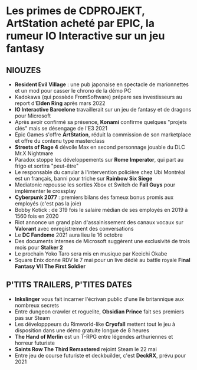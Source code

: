 # Les primes de CDPROJEKT, ArtStation acheté par EPIC, la rumeur IO Interactive sur un jeu fantasy

## NIOUZES

- **Resident Evil Village** : une pub japonaise en spectacle de marionnettes et un mod pour casser le chrono de la démo PC
- Kadokawa (qui possède FromSoftware) prépare ses investisseurs au report d'**Elden Ring** après mars 2022
- **IO Interactive Barcelone** travaillerait sur un jeu de fantasy et de dragons pour Microsoft
- Après avoir confirmé sa présence, **Konami** confirme quelques "projets clés" mais se désengage de l'E3 2021
- Epic Games s'offre **ArtStation**, réduit la commission de son marketplace et offre du contenu type masterclass
- **Streets of Rage 4** dévoile Max en second personnage jouable du DLC Mr.X Nightmare
- Paradox stoppe les développements sur **Rome Imperator**, qui part au frigo et sortira "peut-être"
- Le responsable du canular à l'intervention policière chez Ubi Montréal est un français, banni pour triche sur **Rainbow Six Siege**
- Mediatonic repousse les sorties Xbox et Switch de **Fall Guys** pour implémenter le crossplay
- **Cyberpunk 2077** : premiers bilans des fameux bonus promis aux employés (c'est pas la joie)
- Bobby Kotick : de 319 fois le salaire médian de ses employés en 2019 à 1560 fois en 2020
- Riot annonce un grand plan d'assainissement des canaux vocaux sur **Valorant** avec enregistrement des conversations
- Le **DC Fandome** 2021 aura lieu le 16 octobre
- Des documents internes de Microsoft suggèrent une exclusivité de trois mois pour **Stalker 2**
- Le prochain Yoko Taro sera mis en musique par Keeichi Okabe
- Square Enix donne RDV le 7 mai pour un live dédié au battle royale **Final Fantasy VII The First Soldier**

## P'TITS TRAILERS, P'TITES DATES

- **Inkslinger** vous fait incarner l'écrivan public d'une île britannique aux nombreux secrets
- Entre dungeon crawler et roguelite, **Obsidian Prince** fait ses premiers pas sur Steam
- Les développpeurs du Rimworld-like **Cryofall** mettent tout le jeu à disposition dans une démo gratuite longue de 8 heures
- **The Hand of Merlin** est un T-RPG entre légendes arthuriennes et horreur futuriste
- **Saints Row The Third Remastered** rejoint Steam le 22 mai
- Entre jeu de course futuriste et deckbuilder, c'est **DeckRX**, prévu pour 2021
